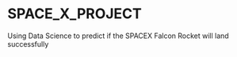# SPACE_X_PROJECT
Using Data Science to predict if the SPACEX Falcon Rocket will land successfully 

